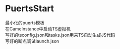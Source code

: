 # PuertsStart
最小化的puerts模板  
在GameInstance中启动TS虚拟机  
写好的tsconfig.json和tasks.json用来TS自动生成JS代码  
写好的断点调试launch.json  
 
